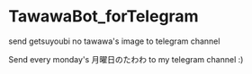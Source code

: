 # TawawaBot_forTelegram
send getsuyoubi no tawawa's image to telegram channel

Send every monday's 月曜日のたわわ to my telegram channel :)
